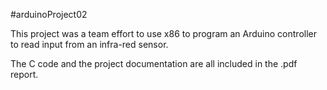#arduinoProject02

This project was a team effort to use x86 to program an Arduino controller to read input from an infra-red sensor.

The C code and the project documentation are all included in the .pdf report.

